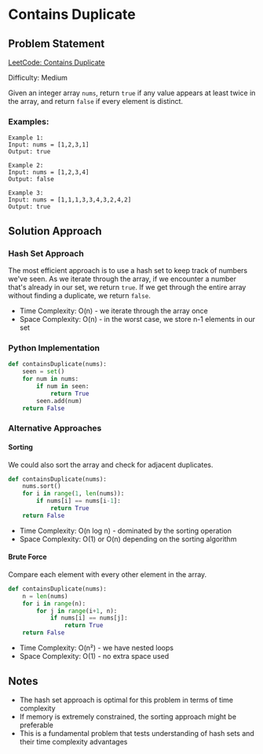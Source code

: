 # Contains Duplicate

## Problem Statement
[LeetCode: Contains Duplicate](https://leetcode.com/problems/contains-duplicate/)

Difficulty: Medium

Given an integer array `nums`, return `true` if any value appears at least twice in the array, and return `false` if every element is distinct.

### Examples:
```
Example 1:
Input: nums = [1,2,3,1]
Output: true

Example 2:
Input: nums = [1,2,3,4]
Output: false

Example 3:
Input: nums = [1,1,1,3,3,4,3,2,4,2]
Output: true
```

## Solution Approach

### Hash Set Approach
The most efficient approach is to use a hash set to keep track of numbers we've seen. As we iterate through the array, if we encounter a number that's already in our set, we return `true`. If we get through the entire array without finding a duplicate, we return `false`.

- Time Complexity: O(n) - we iterate through the array once
- Space Complexity: O(n) - in the worst case, we store n-1 elements in our set

### Python Implementation
```python
def containsDuplicate(nums):
    seen = set()
    for num in nums:
        if num in seen:
            return True
        seen.add(num)
    return False
```

### Alternative Approaches

#### Sorting
We could also sort the array and check for adjacent duplicates.
```python
def containsDuplicate(nums):
    nums.sort()
    for i in range(1, len(nums)):
        if nums[i] == nums[i-1]:
            return True
    return False
```
- Time Complexity: O(n log n) - dominated by the sorting operation
- Space Complexity: O(1) or O(n) depending on the sorting algorithm

#### Brute Force
Compare each element with every other element in the array.
```python
def containsDuplicate(nums):
    n = len(nums)
    for i in range(n):
        for j in range(i+1, n):
            if nums[i] == nums[j]:
                return True
    return False
```
- Time Complexity: O(n²) - we have nested loops
- Space Complexity: O(1) - no extra space used

## Notes
- The hash set approach is optimal for this problem in terms of time complexity
- If memory is extremely constrained, the sorting approach might be preferable
- This is a fundamental problem that tests understanding of hash sets and their time complexity advantages
